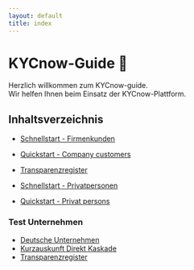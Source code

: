```yaml
---
layout: default
title: index
---
```


# KYCnow-Guide 📖

Herzlich willkommen zum KYCnow-guide.  
Wir helfen Ihnen beim Einsatz der KYCnow-Plattform.

## Inhaltsverzeichnis

- [Schnellstart - Firmenkunden](schnellstart)
- [Quickstart - Company customers](quickstart)
  
- [Transparenzregister](transparenzregister)

- [Schnellstart - Privatpersonen](retail)
- [Quickstart - Privat persons](retail_EN)


### Test Unternehmen

- [Deutsche Unternehmen](testcompanies_germany)
- [Kurzauskunft Direkt Kaskade](testcompanies_cascade)
- [Transparenzregister](testcompanies_transparencyregister)
